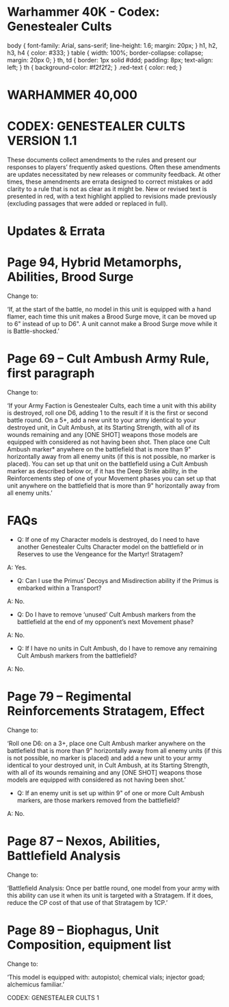 # Warhammer 40K - Codex: Genestealer Cults

body {
font-family: Arial, sans-serif;
line-height: 1.6;
margin: 20px;
}
h1, h2, h3, h4 {
color: #333;
}
table {
width: 100%;
border-collapse: collapse;
margin: 20px 0;
}
th, td {
border: 1px solid #ddd;
padding: 8px;
text-align: left;
}
th {
background-color: #f2f2f2;
}
.red-text {
color: red;
}

# WARHAMMER 40,000

# CODEX: GENESTEALER CULTS VERSION 1.1

These documents collect amendments to the rules and present our responses to players’ frequently asked questions. Often these amendments are updates necessitated by new releases or community feedback. At other times, these amendments are errata designed to correct mistakes or add clarity to a rule that is not as clear as it might be. New or revised text is presented in red, with a text highlight applied to revisions made previously (excluding passages that were added or replaced in full).

# Updates & Errata

# Page 94, Hybrid Metamorphs, Abilities, Brood Surge

Change to:

‘If, at the start of the battle, no model in this unit is equipped with a hand flamer, each time this unit makes a Brood Surge move, it can be moved up to 6" instead of up to D6". A unit cannot make a Brood Surge move while it is Battle-shocked.’

# Page 69 – Cult Ambush Army Rule, first paragraph

Change to:

‘If your Army Faction is Genestealer Cults, each time a unit with this ability is destroyed, roll one D6, adding 1 to the result if it is the first or second battle round. On a 5+, add a new unit to your army identical to your destroyed unit, in Cult Ambush, at its Starting Strength, with all of its wounds remaining and any [ONE SHOT] weapons those models are equipped with considered as not having been shot. Then place one Cult Ambush marker* anywhere on the battlefield that is more than 9" horizontally away from all enemy units (if this is not possible, no marker is placed). You can set up that unit on the battlefield using a Cult Ambush marker as described below or, if it has the Deep Strike ability, in the Reinforcements step of one of your Movement phases you can set up that unit anywhere on the battlefield that is more than 9" horizontally away from all enemy units.’

# FAQs

- Q: If one of my Character models is destroyed, do I need to have another Genestealer Cults Character model on the battlefield or in Reserves to use the Vengeance for the Martyr! Stratagem?

A: Yes.
- Q: Can I use the Primus’ Decoys and Misdirection ability if the Primus is embarked within a Transport?

A: No.
- Q: Do I have to remove ‘unused’ Cult Ambush markers from the battlefield at the end of my opponent’s next Movement phase?

A: No.
- Q: If I have no units in Cult Ambush, do I have to remove any remaining Cult Ambush markers from the battlefield?

A: No.

# Page 79 – Regimental Reinforcements Stratagem, Effect

Change to:

‘Roll one D6: on a 3+, place one Cult Ambush marker anywhere on the battlefield that is more than 9" horizontally away from all enemy units (if this is not possible, no marker is placed) and add a new unit to your army identical to your destroyed unit, in Cult Ambush, at its Starting Strength, with all of its wounds remaining and any [ONE SHOT] weapons those models are equipped with considered as not having been shot.’

- Q: If an enemy unit is set up within 9" of one or more Cult Ambush markers, are those markers removed from the battlefield?

A: No.

# Page 87 – Nexos, Abilities, Battlefield Analysis

Change to:

‘Battlefield Analysis: Once per battle round, one model from your army with this ability can use it when its unit is targeted with a Stratagem. If it does, reduce the CP cost of that use of that Stratagem by 1CP.’

# Page 89 – Biophagus, Unit Composition, equipment list

Change to:

‘This model is equipped with: autopistol; chemical vials; injector goad; alchemicus familiar.’

CODEX: GENESTEALER CULTS 1